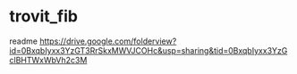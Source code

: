 # trovit_fib
readme
https://drive.google.com/folderview?id=0BxqbIyxx3YzGT3RrSkxMWVJCOHc&usp=sharing&tid=0BxqbIyxx3YzGclBHTWxWbVh2c3M
